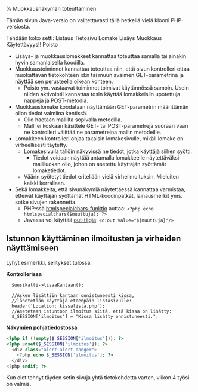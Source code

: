 % Muokkausnäkymän toteuttaminen
<!-- order: 8 -->

<wip />

Tämän sivun Java-versio on valitettavasti tällä hetkellä vielä klooni PHP-versiosta.

<comment>
Tehdään koko setti:
  Listaus
  Tietosivu
  Lomake
    Lisäys
    Muokkaus
    Käytettävyys!!
  Poisto
</comment>

* Lisäys- ja muokkauslomakkeet kannattaa toteuttaa samalla tai ainakin hyvin samanlaisella koodilla.
* Muokkaustoiminnot kannattaa toteuttaa niin, että sivun kontrolleri ottaa muokattavan tietokohteen id:n tai muun avaimen GET-parametrina ja näyttää sen perusteella oikean kohteen.
    * Poisto ym. vastaavat toiminnot toimivat käytännössä samoin. Usein niiden aktivointii kannattaa tosin käyttää lomakkeisiin upotettuja nappeja ja POST-metodia.
* Muokkauslomake koodataan näyttämään GET-parametrin määrittämän olion tiedot valmiina kentissä. 
    * Olio haetaan mallilta sopivalla metodilla.
    * Malli ei koskaan käsittele GET- tai POST-parametreja suoraan vaan ne kontrolleri välittää ne parametreina mallin metodeille.
* Lomakkeen kontrolleri ohjaa takaisin lomakesivulle, mikäli lomake on virheellisesti täytetty.
    * Lomakesivulla tällöin näkyvissä ne tiedot, jotka käyttäjä siihen syötti.
        * Tiedot voidaan näyttää antamalla lomakkeelle näytettäväksi malliluokan olio, johon on asetettu käyttäjän syöttämät lomaketiedot.
    * Väärin syötetyt tiedot eritellään vielä virheilmoituksin. Mieluiten kaikki kerrallaan.
* Sekä lomakkeita, että sivunäkymiä näytettäessä kannattaa varmistaa, etteivät käyttäjän syöttämät HTML-koodinpätkät, lainausmerkit yms.
  sotke sivujen rakennetta.
    * PHP:ssä [htmlspecialchars-funktio](http://www.php.net/manual/en/function.htmlspecialchars.php) auttaa: `<?php echo htmlspecialchars($muuttuja); ?>`
    * Javassa voi käyttää [out-tägiä](http://docs.oracle.com/javaee/5/jstl/1.1/docs/tlddocs/): `<c:out value="${muuttuja}"/>`

## Istunnon käyttäminen ilmoitusten ja virheiden näyttämiseen

Lyhyt esimerkki, selitykset tulossa:

**Kontrollerissa**

~~~inlinephp
  $uusikatti->lisaaKantaan();
  
  //Äsken lisättiin kantaan onnistuneesti kissa,
  //lähetetään käyttäjä eteenpäin listasivulle:
  header('Location: kissalista.php');
  //Asetetaan istuntoon ilmoitus siitä, että kissa on lisätty:
  $_SESSION['ilmoitus'] = "Kissa lisätty onnistuneesti.";
~~~

**Näkymien pohjatiedostossa**

~~~php
<?php if (!empty($_SESSION['ilmoitus'])): ?>
<?php unset($_SESSION['ilmoitus']); ?>
  <div class="alert alert-danger">
    <?php echo $_SESSION['ilmoitus']; ?>
  </div>
<?php endif; ?>
~~~


<last>
Kun olet tehnyt täyden setin sivuja yhtä tietokohdetta varten, viikon 4 työsi on valmis.
</last>
